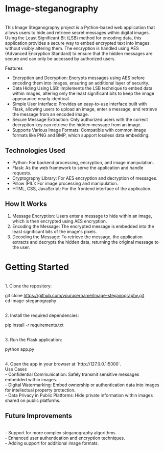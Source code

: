 # Image-steganography
<br>
This Image Steganography project is a Python-based web application that allows users to hide and retrieve secret messages within digital images. Using the Least Significant Bit (LSB) method for encoding data, this application provides a secure way to embed encrypted text into images without visibly altering them. The encryption is handled using AES (Advanced Encryption Standard) to ensure that the hidden messages are secure and can only be accessed by authorized users.
<br>

 Features
<br>
- Encryption and Decryption: Encrypts messages using AES before encoding them into images, ensuring an additional layer of security.<br>
- Data Hiding Using LSB: Implements the LSB technique to embed data within images, altering only the least significant bits to keep the image appearance nearly identical.<br>
- Simple User Interface: Provides an easy-to-use interface built with Flask, allowing users to upload an image, enter a message, and retrieve the message from an encoded image.<br>
- Secure Message Extraction: Only authorized users with the correct decryption key can retrieve the hidden message from an image.<br>
- Supports Various Image Formats: Compatible with common image formats like PNG and BMP, which support lossless data embedding.<br>

## Technologies Used

- Python: For backend processing, encryption, and image manipulation.<br>
- Flask: As the web framework to serve the application and handle requests.<br>
- Cryptography Library: For AES encryption and decryption of messages.<br>
- Pillow (PIL): For image processing and manipulation.<br>
- HTML, CSS, JavaScript: For the frontend interface of the application.<br>

## How It Works

1. Message Encryption: Users enter a message to hide within an image, which is then encrypted using AES encryption.<br>
2. Encoding the Message: The encrypted message is embedded into the least significant bits of the image's pixels.<br>
3. Decoding the Message: To retrieve the message, the application extracts and decrypts the hidden data, returning the original message to the user.<br>

# Getting Started
<br>
1. Clone the repository:<br>
  
   git clone https://github.com/yourusername/Image-steganography.git<br>
   cd Image-steganography<br>
 
<br>
2. Install the required dependencies:<br>
   
   pip install -r requirements.txt<br>
  
<br>
3. Run the Flask application:<br>
 
   python app.py<br>
  
<br>
4. Open the app in your browser at `http://127.0.0.1:5000`.
<br>
 Use Cases
 <br>
- Confidential Communication: Safely transmit sensitive messages embedded within images.<br>
- Digital Watermarking: Embed ownership or authentication data into images for intellectual property protection.<br>
- Data Privacy in Public Platforms: Hide private information within images shared on public platforms.<br>

## Future Improvements
<br>
- Support for more complex steganography algorithms.<br>
- Enhanced user authentication and encryption techniques.<br>
- Adding support for additional image formats.<br>
